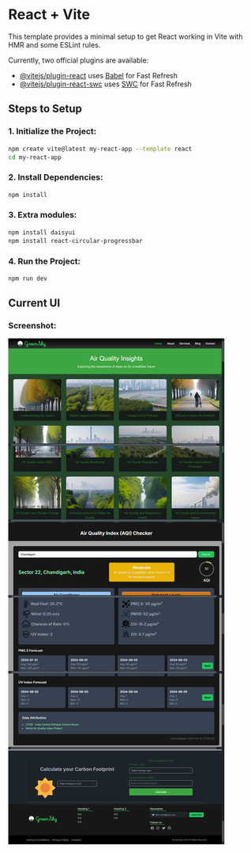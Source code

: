 # React + Vite

This template provides a minimal setup to get React working in Vite with HMR and some ESLint rules.

Currently, two official plugins are available:

- [@vitejs/plugin-react](https://github.com/vitejs/vite-plugin-react/blob/main/packages/plugin-react/README.md) uses [Babel](https://babeljs.io/) for Fast Refresh
- [@vitejs/plugin-react-swc](https://github.com/vitejs/vite-plugin-react-swc) uses [SWC](https://swc.rs/) for Fast Refresh

## Steps to Setup

### 1. Initialize the Project:

```sh
npm create vite@latest my-react-app --template react
cd my-react-app
```

### 2. Install Dependencies:

```sh
npm install
```

### 3. Extra modules:

```sh
npm install daisyui
npm install react-circular-progressbar
```

### 4. Run the Project:

```sh
npm run dev
```

## Current UI

### Screenshot:

![GreenSky UI](src/assets/GreenSky2.png)